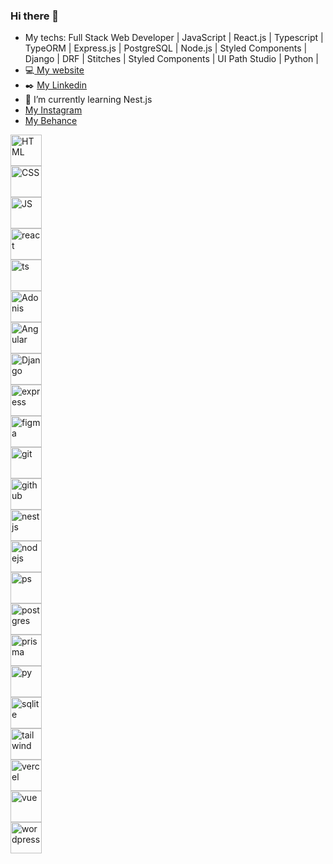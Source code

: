 ### Hi there 👋
- My techs: Full Stack Web Developer | JavaScript | React.js | Typescript | TypeORM | Express.js | PostgreSQL | Node.js | Styled Components | Django | DRF | Stitches | Styled Components | UI Path Studio | Python | 
- 💻[ My website](https://www.arthurmendonca.com)
- ✒️ [My Linkedin](https://www.linkedin.com/in/arthur-silva-mendonça/)
- 🌱 I’m currently learning Nest.js
- [My Instagram](https://www.instagram.com/arthurmendonca11/)
- [My Behance](https://www.behance.net/arthurmendona)

<div align="left" style="max-width:100px">
<!-- 	<img width="50" src="https://user-images.githubusercontent.com/25181517/192107858-fe19f043-c502-4009-8c47-476fc89718ad.png" alt="REST" title="REST"/>
	<img width="50" src="https://user-images.githubusercontent.com/25181517/192108372-f71d70ac-7ae6-4c0d-8395-51d8870c2ef0.png" alt="Git" title="Git"/>
	<img width="50" src="https://user-images.githubusercontent.com/25181517/202896760-337261ed-ee92-4979-84c4-d4b829c7355d.png" alt="Tailwind CSS" title="Tailwind CSS"/>
	<img width="50" src="https://user-images.githubusercontent.com/25181517/192158957-b1256181-356c-46a3-beb9-487af08a6266.png" alt="Wordpress" title="Wordpress"/>
	<img width="50" src="https://user-images.githubusercontent.com/25181517/189715289-df3ee512-6eca-463f-a0f4-c10d94a06b2f.png" alt="Figma" title="Figma"/>
	<img width="50" src="https://user-images.githubusercontent.com/25181517/189716630-fe6c084c-6c66-43af-aa49-64c8aea4a5c2.png" alt="Material UI" title="Material UI"/>
	<img width="50" src="https://github.com/marwin1991/profile-technology-icons/assets/136815194/02494c7c-de6a-43a6-9293-6369696842ed" alt="Canva" title="Canva"/>
	<img width="50" src="https://user-images.githubusercontent.com/25181517/117447155-6a868a00-af3d-11eb-9cfe-245df15c9f3f.png" alt="JavaScript" title="JavaScript"/>
	<img width="50" src="https://user-images.githubusercontent.com/25181517/183897015-94a058a6-b86e-4e42-a37f-bf92061753e5.png" alt="React" title="React"/>
	<img width="50" src="https://user-images.githubusercontent.com/25181517/183890598-19a0ac2d-e88a-4005-a8df-1ee36782fde1.png" alt="TypeScript" title="TypeScript"/>
	<img width="50" src="https://user-images.githubusercontent.com/25181517/121401671-49102800-c959-11eb-9f6f-74d49a5e1774.png" alt="npm" title="npm"/>
	<img width="50" src="https://user-images.githubusercontent.com/25181517/183568594-85e280a7-0d7e-4d1a-9028-c8c2209e073c.png" alt="Node.js" title="Node.js"/>
	<img width="50" src="https://user-images.githubusercontent.com/25181517/183859966-a3462d8d-1bc7-4880-b353-e2cbed900ed6.png" alt="Express" title="Express"/>
	<img width="50" src="https://github.com/marwin1991/profile-technology-icons/assets/62091613/b40892ef-efb8-4b0e-a6b5-d1cfc2f3fc35" alt="Vite" title="Vite"/>
	<img width="50" src="https://user-images.githubusercontent.com/25181517/183423507-c056a6f9-1ba8-4312-a350-19bcbc5a8697.png" alt="Python" title="Python"/>
	<img width="50" src="https://github.com/marwin1991/profile-technology-icons/assets/62091613/9bf5650b-e534-4eae-8a26-8379d076f3b4" alt="Django" title="Django"/>
	<img width="50" src="https://user-images.githubusercontent.com/25181517/117208740-bfb78400-adf5-11eb-97bb-09072b6bedfc.png" alt="PostgreSQL" title="PostgreSQL"/>
	<img width="50"  src="https://www.freeiconspng.com/uploads/dark-adobe-photoshop-icon-0.png"  alt="Photoshop" title="Photoshop">
	<img width="50"  src="https://w7.pngwing.com/pngs/980/549/png-transparent-vuejs-original-logo-icon.png"  alt="Vue.js" title="Vue.js"> -->
	<img width="50"  src="https://skillicons.dev/icons?i=html"  alt="HTML" title="HTML Icon">
	<img width="50"  src="https://skillicons.dev/icons?i=css"  alt="CSS" title="CSS Icon">
	<img width="50"  src="https://skillicons.dev/icons?i=js"  alt="JS" title="JS Icon">
	<img width="50"  src="https://skillicons.dev/icons?i=react"  alt="react" title="react Icon">
	<img width="50"  src="https://skillicons.dev/icons?i=ts"  alt="ts" title="ts Icon">
	<img width="50"  src="https://skillicons.dev/icons?i=adonis"  alt="Adonis" title="Adonis Icon">
	<img width="50"  src="https://skillicons.dev/icons?i=angular"  alt="Angular" title="Angular Icon">
	<img width="50"  src="https://skillicons.dev/icons?i=django"  alt="Django" title="Django Icon">
	<img width="50"  src="https://skillicons.dev/icons?i=express"  alt="express" title="express Icon">
	<img width="50"  src="https://skillicons.dev/icons?i=figma"  alt="figma" title="figma Icon">
	<img width="50"  src="https://skillicons.dev/icons?i=git"  alt="git" title="git Icon">
	<img width="50"  src="https://skillicons.dev/icons?i=github"  alt="github" title="github Icon">
	<img width="50"  src="https://skillicons.dev/icons?i=nestjs"  alt="nestjs" title="nestjs Icon">
	<img width="50"  src="https://skillicons.dev/icons?i=nodejs"  alt="nodejs" title="nodejs Icon">
	<img width="50"  src="https://skillicons.dev/icons?i=ps"  alt="ps" title="ps Icon">
	<img width="50"  src="https://skillicons.dev/icons?i=postgres"  alt="postgres" title="postgres Icon">
	<img width="50"  src="https://skillicons.dev/icons?i=prisma"  alt="prisma" title="prisma Icon">
	<img width="50"  src="https://skillicons.dev/icons?i=py"  alt="py" title="py Icon">
	<img width="50"  src="https://skillicons.dev/icons?i=sqlite"  alt="sqlite" title="sqlite Icon">
	<img width="50"  src="https://skillicons.dev/icons?i=tailwind"  alt="tailwind" title="tailwind Icon">
	<img width="50"  src="https://skillicons.dev/icons?i=vercel"  alt="vercel" title="vercel Icon">
	<img width="50"  src="https://skillicons.dev/icons?i=vue"  alt="vue" title="vue Icon">
	<img width="50"  src="https://skillicons.dev/icons?i=wordpress"  alt="wordpress" title="wordpress Icon">
</div>

<!--https://github.com/tandpfun/skill-icons#icons-list  RETIREI OS ÍCONES DESTE REPOSITÓRIO -->
<!--**arthur-mendonca/arthur-mendonca** is a ✨ _special_ ✨ repository because its `README.md` (this file) appears on your GitHub profile.

Here are some ideas to get you started:

- 🔭 I’m currently working on ...
- 🌱 I’m currently learning ...
- 👯 I’m looking to collaborate on ...
- 🤔 I’m looking for help with ...
- 💬 Ask me about ...
- 📫 How to reach me: ...
- 😄 Pronouns: ...
- ⚡ Fun fact: ...
-->
